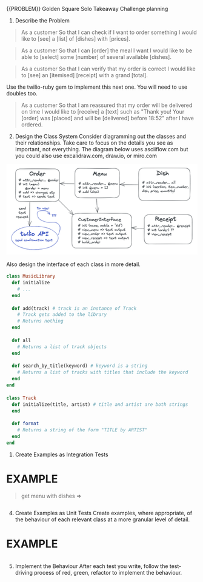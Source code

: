 {{PROBLEM}} Golden Square Solo Takeaway Challenge planning

1. Describe the Problem

> As a customer
> So that I can check if I want to order something
> I would like to [see] a [list] of [dishes] with [prices].

> As a customer
> So that I can [order] the meal I want
> I would like to be able to [select] some [number] of several available [dishes].

> As a customer
> So that I can verify that my order is correct
> I would like to [see] an [itemised] [receipt] with a grand [total].

Use the twilio-ruby gem to implement this next one. You will need to use doubles too.

> As a customer
> So that I am reassured that my order will be delivered on time
> I would like to [receive] a [text] such as "Thank you! Your [order] was [placed] and will be [delivered] before 18:52" after I have ordered.

2. Design the Class System
Consider diagramming out the classes and their relationships. Take care to focus on the details you see as important, not everything. The diagram below uses asciiflow.com but you could also use excalidraw.com, draw.io, or miro.com

![takeaway project design](../images/takeaway_design_mk2.png)

Also design the interface of each class in more detail.
```ruby
class MusicLibrary
  def initialize
    # ...
  end

  def add(track) # track is an instance of Track
    # Track gets added to the library
    # Returns nothing
  end

  def all
    # Returns a list of track objects
  end
  
  def search_by_title(keyword) # keyword is a string
    # Returns a list of tracks with titles that include the keyword
  end
end

class Track
  def initialize(title, artist) # title and artist are both strings
  end

  def format
    # Returns a string of the form "TITLE by ARTIST"
  end
end
```
1. Create Examples as Integration Tests


# EXAMPLE
> get menu with dishes => 
```ruby

```
4. Create Examples as Unit Tests
Create examples, where appropriate, of the behaviour of each relevant class at a more granular level of detail.

# EXAMPLE
```ruby

```
5. Implement the Behaviour
After each test you write, follow the test-driving process of red, green, refactor to implement the behaviour.
